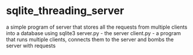 # sqlite_threading_server
a simple program of server that stores all the requests from multiple clients into a database using sqlite3
server.py - the server
client.py - a program that runs multiple clients, connects them to the server and bombs the server with requests
